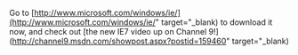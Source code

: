 Go to [http://www.microsoft.com/windows/ie/](http://www.microsoft.com/windows/ie/" target="_blank) to download it now, and check out [the new IE7 video up on Channel 9!](http://channel9.msdn.com/showpost.aspx?postid=159460" target="_blank)



